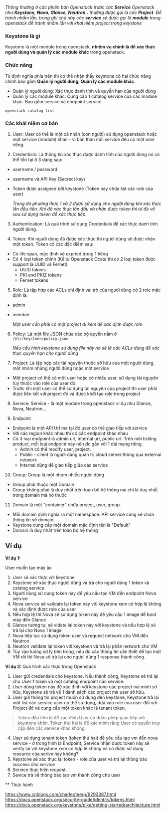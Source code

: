 _Thông thường ở các phiên bản Openstack trước các **Service** Openstack như **Keystone**, **Nova**, **Glance**, **Neutron..** thường được gọi là các **Project**. Để tránh nhầm lẫn, trong ghi chú này các **service** sẽ được gọi là **module** trong openstack để tránh nhầm lẫn với khái niệm project trong keystone_

### Keystone là gì
Keystone là một module trong openstack, **nhiệm vụ chính là để xác thực người dùng và quản lý các module khác** trong openstack.

### Chức năng
Từ định nghĩa phía trên thì có thể nhận thấy keystone có hai chức năng chính bao gồm **Quản lý người dùng, Quản lý các module khác**.

- Quản lý người dùng: Xác thực danh tính và quyền hạn của người dùng
- Quản lý các module khác: Cung cấp 1 catalog service của các module khác. Bao gồm service và endpoint service
   
```shell
openstack catalog list
```

### Các khái niệm cơ bản

1. User: User có thể là một cá nhân (con người) sử dụng openstack hoặc một service (module) khác - vì bản thân mỗi service đều có một user riêng.

2. Credentials: Là thông tin xác thực được danh tính của người dùng nó có thể tồn tại ở 3 dạng sau:

- username / password
- username và API Key (Secrect key)
- Token được assigned bởi keystone (Token này chứa list các role của user)

   _Trong đó phương thức 1 và 2 được sử dụng cho người dùng khi xác thực lần đầu tiên. Khi đã xác thực lần đầu và nhận được token thì từ đó về sau sử dụng token để xác thực tiếp._

3. Authentication: Là quá trình sử dụng Credentials để xác thực danh tính người dùng.

4. Token: Khi người dùng đã được xác thực thì người dùng sẽ được nhận một token. Token có các đặc điểm sau:

- Có life span, mặc định sẽ expried trong 1 tiếng
- Có 4 loại token chính (Kể từ Openstack Ocata thì có 2 loại token được support là UUID và Fernet)
    + UUID tokens
    + PKI and PKIZ tokens
    + Fernet tokens

5. Role: Là tập hợp các ACLs chỉ định vai trò của người dùng có 2 role mặc định là:

- admin
- member
 
   _Một user cần phải có một project đi kèm để xác định được role_

6. Policy: Là một file JSON chứa các bộ quyền nằm ở `/etc/keystone/policy.json`
 
   _Nếu cấu hình keystone sử dụng file này nó sẽ là các ACLs dùng để xác thực quyền hạn cho người dùng_

7. Project: Là tập hợp các tài nguyên thuộc sở hữu của một người dùng, một nhóm những người dùng hoặc một service

- Một project có thể có một user hoặc có nhiều user, sử dụng tài nguyên tùy thuộc vào role của user đó
- Trước khi một user có thể sử dụng tài nguyên của project thì user phải được liên kết với project đó và được khởi tạo role trong project

8. Service: Service - là một module trong openstack ví dụ như Glance, Nova, Neutron...

9. Endpoint

- Endpoint là một API Url mà tại đó user có thể giao tiếp với service
- Với các region khác nhau thì có các endpoint khác nhau
- Có 3 loại endpoint là admin url, internal url, public url. Trên môi trường product, mỗi loại endpoint này nên đc gắn với 1 dải mạng riêng.
    + Admin có thể modify user, project.
    + Public - client là người dùng quản trị cloud server thông qua external network
    + Internal dùng để giao tiếp giữa các service 

10. Group: Group là một nhóm nhiều người dùng

- Group phải thuộc một Domain
- Group không phải là duy nhất trên toàn bộ hệ thống mà chỉ là duy nhất trong domain mà nó thuộc

11. Domain là một "container" chứa project, user, group.

- Mỗi domain định nghĩa ra một namespace. API service cũng sẽ chứa thông tin về domain.
- Keystone cung cấp một domain mặc định tên là "Default"
- Domain là duy nhất trên toàn bộ hệ thống

## Ví dụ
**Ví dụ 1:**

User muốn tạo máy ảo

1. User sẽ xác thực với keystone
2. Keystone sẽ xác thực người dùng và trả cho người dùng 1 token và catalog service
3. Người dùng sử dụng token này để yêu cầu tạo VM đến endpoint Nova service
4. Nova service sẽ validate lại token này với keystone xem có hợp lệ không và xác định được role của user
5. Nếu hợp lệ thì Nova sẽ sử dụng token này để yêu cầu 1 image để boot máy đến Glance
6. Glance tương tự, sẽ vidate lại token này với keystone và nếu hợp lệ sẽ trả lại cho Nova 1 image
7. Nova tiếp tục sử dụng token user và request network cho VM đến Neutron
8. Neutron validate lại token với keystoen và trả lại phần network cho VM
9. Tùy vào luồng xử lý bên trong, nếu đủ các thông tin cần thiết để tạo một VM rồi thì Nova sẽ trả lại cho người dùng 1 response thành công.

**Ví dụ 2:**
Quá trình xác thực trong Openstack

1. User gửi credentials cho keystone. Nếu thành công, Keystone sẽ trả lại cho User 1 token và một catalog endpoint các service.
2. User dùng token này để xác định với keystone các project mà mình sở hữu, Keystone sẽ trả về 1 danh sách các project mà user sở hữu.
3. User gửi thông tin project muốn sử dụng đến keystone, Keystone trả lại một list các service user có thể sử dụng, dựa vào role của user đối với Project đó và cung cấp một token khác là tenant token. 

>Token đầu tiên là để xác định User có được phép giao tiếp với keystone khôn.
>Token thử hai là để xác minh rằng User có quyền truy cập đến các service khác không.

4. User sử dụng tenant token (token thứ hai) để yêu cầu tạo vm đến nova service - ở trong hình là Endpoint,  Service nhận được token này sẽ verify lại với keystone xem có hợp lệ không và có được sử dụng resource của serive hay không?
5. Keystone sẽ xác thực lại token - role của user và trả lại thông báo success cho service
6. Service thực hiện request.
7. Sevice trả về thông báo tạo vm thành công cho user

** Thực hành

https://www.cnblogs.com/charles1ee/p/6293387.html
https://docs.openstack.org/security-guide/identity/tokens.html
https://docs.openstack.org/keystone/pike/getting-started/architecture.html
